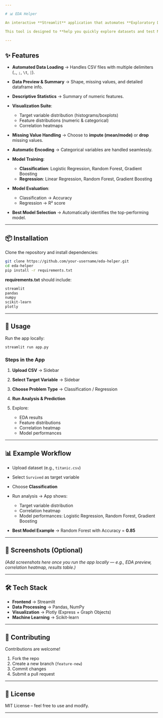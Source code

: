 ```yaml
---

# 📊 EDA Helper

An interactive **Streamlit** application that automates **Exploratory Data Analysis (EDA)** and builds baseline **Machine Learning models** (Classification & Regression) with minimal user effort.

This tool is designed to **help you quickly explore datasets and test ML models** without writing code.

---
```


## ✨ Features

* **Automated Data Loading** → Handles CSV files with multiple delimiters (`,`, `;`, `\t`, `|`).
* **Data Preview & Summary** → Shape, missing values, and detailed dataframe info.
* **Descriptive Statistics** → Summary of numeric features.
* **Visualization Suite**:

  * Target variable distribution (histograms/boxplots)
  * Feature distributions (numeric & categorical)
  * Correlation heatmaps
* **Missing Value Handling** → Choose to **impute (mean/mode)** or **drop** missing values.
* **Automatic Encoding** → Categorical variables are handled seamlessly.
* **Model Training**:

  * **Classification**: Logistic Regression, Random Forest, Gradient Boosting
  * **Regression**: Linear Regression, Random Forest, Gradient Boosting
* **Model Evaluation**:

  * Classification → Accuracy
  * Regression → R² score
* **Best Model Selection** → Automatically identifies the top-performing model.

---

## 📦 Installation

Clone the repository and install dependencies:

```bash
git clone https://github.com/your-username/eda-helper.git
cd eda-helper
pip install -r requirements.txt
```

**requirements.txt** should include:

```txt
streamlit
pandas
numpy
scikit-learn
plotly
```

---

## 🚀 Usage

Run the app locally:

```bash
streamlit run app.py
```

### Steps in the App

1. **Upload CSV** → Sidebar
2. **Select Target Variable** → Sidebar
3. **Choose Problem Type** → Classification / Regression
4. **Run Analysis & Prediction**
5. Explore:

   * EDA results
   * Feature distributions
   * Correlation heatmap
   * Model performances

---

## 📊 Example Workflow

* Upload dataset (e.g., `titanic.csv`)
* Select `Survived` as target variable
* Choose **Classification**
* Run analysis → App shows:

  * Target variable distribution
  * Correlation heatmap
  * Model performances: Logistic Regression, Random Forest, Gradient Boosting
* **Best Model Example** → Random Forest with Accuracy = **0.85**

---

## 📸 Screenshots (Optional)

*(Add screenshots here once you run the app locally — e.g., EDA preview, correlation heatmap, results table.)*

---

## 🛠️ Tech Stack

* **Frontend** → Streamlit
* **Data Processing** → Pandas, NumPy
* **Visualization** → Plotly (Express + Graph Objects)
* **Machine Learning** → Scikit-learn

---

## 🤝 Contributing

Contributions are welcome!

1. Fork the repo
2. Create a new branch (`feature-new`)
3. Commit changes
4. Submit a pull request

---

## 📜 License

MIT License – feel free to use and modify.

---
